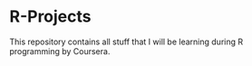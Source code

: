 # R-Projects
This repository contains all stuff that I will be learning during R programming by Coursera.
